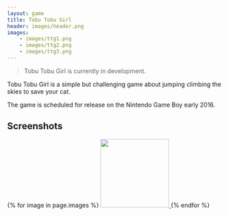 ```yaml
---
layout: game
title: Tobu Tobu Girl
header: images/header.png
images:
    - images/ttg1.png
    - images/ttg2.png
    - images/ttg3.png
---
```

> Tobu Tobu Girl is currently in development.

Tobu Tobu Girl is a simple but challenging game about jumping climbing the skies
to save your cat.

The game is scheduled for release on the Nintendo Game Boy early 2016.

## Screenshots ##

<div class="centered">
	{% for image in page.images %}
	<a href="{{ image }}">
		<img src="{{ image }}" width="160" class="thumbnail">
	</a>
	{% endfor %}
</div>
